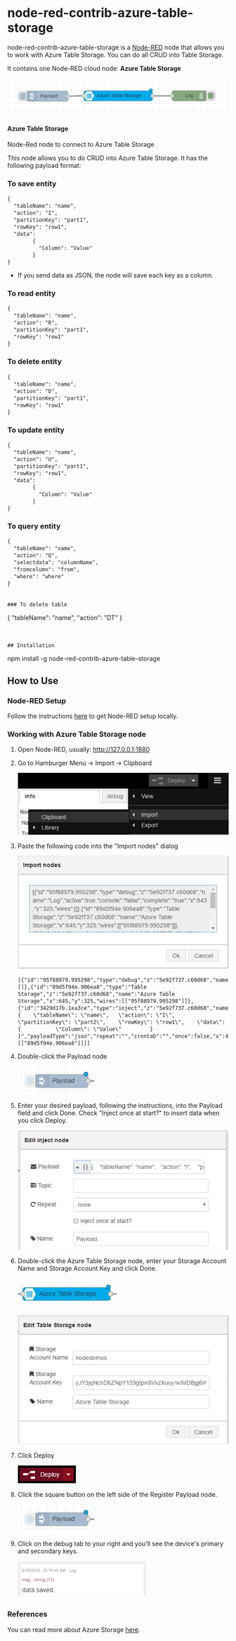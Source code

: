 # node-red-contrib-azure-table-storage

node-red-contrib-azure-table-storage is a <a href="http://nodered.org" target="_new">Node-RED</a> node that allows you to work with Azure Table Storage. You can do all CRUD into Table Storage.


It contains one Node-RED cloud node: **Azure Table Storage**

![](images/flow-nodes.png)

#### Azure Table Storage

Node-Red node to connect to Azure Table Storage

This node allows you to do CRUD into Azure Table Storage.  It has the following payload format:

### To save entity
```
{ 
  "tableName": "name",
  "action": "I", 
  "partitionKey": "part1", 
  "rowKey": "row1", 
  "data": 
        {
          "Column": "Value"
        }
}
```

- If you send data as JSON, the node will save each key as a column.
 
### To read entity
```
{ 
  "tableName": "name",
  "action": "R", 
  "partitionKey": "part1", 
  "rowKey": "row1"
}
```

### To delete entity
```
{ 
  "tableName": "name",
  "action": "D", 
  "partitionKey": "part1", 
  "rowKey": "row1"
}
```

### To update entity
```
{ 
  "tableName": "name",
  "action": "U", 
  "partitionKey": "part1", 
  "rowKey": "row1", 
  "data": 
        {
          "Column": "Value"
        }
}
```

### To query entity
```
{
  "tableName": "name", 
  "action": "Q", 
  "selectdata": "columnName", 
  "fromcolumn": "from", 
  "where": "where"
}

 
### To delete table
```
{ 
  "tableName": "name",
  "action": "DT"
}
```


## Installation

```
npm install -g node-red-contrib-azure-table-storage


## How to Use



### Node-RED Setup
Follow the instructions [here](http://nodered.org/docs/getting-started/installation) to get Node-RED setup locally.

### Working with Azure Table Storage node

1. Open Node-RED, usually: <http://127.0.0.1:1880>

2. Go to Hamburger Menu -> Import -> Clipboard

    ![](images/import-clip.png)

3. Paste the following code into the "Import nodes" dialog

    ![](images/import-nodes.png)

    ```
    [{"id":"95f88979.995298","type":"debug","z":"5e92f737.c60d68","name":"Log","active":true,"console":"false","complete":"true","x":843,"y":325,"wires":[]},{"id":"89d5f94e.906ea8","type":"Table Storage","z":"5e92f737.c60d68","name":"Azure Table Storage","x":645,"y":325,"wires":[["95f88979.995298"]]},{"id":"3429d17b.1ea3ce","type":"inject","z":"5e92f737.c60d68","name":"Payload","topic":"","payload":"{    \"tableName\": \"name\",   \"action\": \"I\",    \"partitionKey\": \"part2\",    \"rowKey\": \"row1\",    \"data\":          {           \"Column\": \"Value\"         } }","payloadType":"json","repeat":"","crontab":"","once":false,"x":424,"y":325,"wires":[["89d5f94e.906ea8"]]}]
    ```
4. Double-click the Payload node

    ![](images/payload-node.png)

5. Enter your desired payload, following the instructions, into the Payload field and click Done. Check "Inject once at start?" to insert data when you click Deploy.

    ![](images/payload-node-input.PNG)

6. Double-click the Azure Table Storage node, enter your Storage Account Name and Storage Account Key and click Done.

    ![](images/table-node.png) 
    
    ![](images/table-node-input.png)

7. Click Deploy

    ![](images/deploy.png)

8. Click the square button on the left side of the Register Payload node.
    
    ![](images/payload-node.png)

9. Click on the debug tab to your right and you'll see the device's primary and secondary keys.

    ![](images/table-node-output.png)


### References
You can read more about Azure Storage [here](https://azure.microsoft.com/pt-br/documentation/services/storage/).



